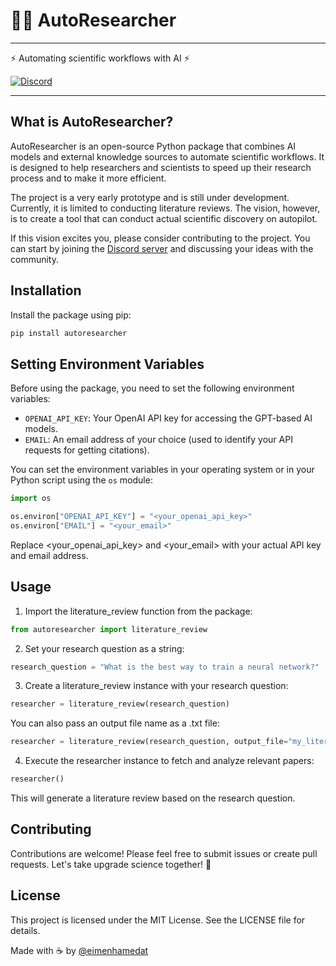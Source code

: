 # 🤖🧪 AutoResearcher

---

⚡ Automating scientific workflows with AI ⚡

[![Discord](https://img.shields.io/discord/1094636825647267910?label=AutoResearcher&logo=discord&style=flat-square)](https://discord.gg/PnQDR5h9)

---

## What is AutoResearcher?

AutoResearcher is an open-source Python package that combines AI models and external knowledge sources to automate scientific workflows. It is designed to help researchers and scientists to speed up their research process and to make it more efficient.

The project is a very early prototype and is still under development. Currently, it is limited to conducting literature reviews. The vision, however, is to create a tool that can conduct actual scientific discovery on autopilot.

If this vision excites you, please consider contributing to the project. You can start by joining the [Discord server](https://discord.gg/PnQDR5h9) and discussing your ideas with the community.

## Installation

Install the package using pip:

```bash
pip install autoresearcher
```

## Setting Environment Variables

Before using the package, you need to set the following environment variables:

- `OPENAI_API_KEY`: Your OpenAI API key for accessing the GPT-based AI models.
- `EMAIL`: An email address of your choice (used to identify your API requests for getting citations).

You can set the environment variables in your operating system or in your Python script using the `os` module:

```python
import os

os.environ["OPENAI_API_KEY"] = "<your_openai_api_key>"
os.environ["EMAIL"] = "<your_email>"
```

Replace <your_openai_api_key> and <your_email> with your actual API key and email address.

## Usage

1. Import the literature_review function from the package:

```python
from autoresearcher import literature_review
```

2. Set your research question as a string:

```python
research_question = "What is the best way to train a neural network?"
```

3. Create a literature_review instance with your research question:

```python
researcher = literature_review(research_question)
```

You can also pass an output file name as a .txt file:

```python
researcher = literature_review(research_question, output_file="my_literature_review.txt")
```

4. Execute the researcher instance to fetch and analyze relevant papers:

```python
researcher()
```

This will generate a literature review based on the research question.

## Contributing

Contributions are welcome! Please feel free to submit issues or create pull requests. Let's take upgrade science together! 🚀

## License

This project is licensed under the MIT License. See the LICENSE file for details.

Made with ☕ by [@eimenhamedat](https://twitter.com/eimenhmdt)
